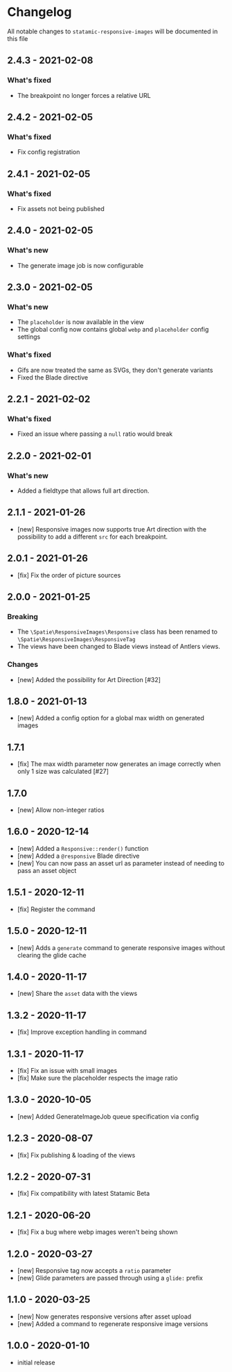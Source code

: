 # Changelog

All notable changes to `statamic-responsive-images` will be documented in this file

## 2.4.3 - 2021-02-08
### What's fixed
- The breakpoint no longer forces a relative URL

## 2.4.2 - 2021-02-05
### What's fixed
- Fix config registration

## 2.4.1 - 2021-02-05
### What's fixed
- Fix assets not being published

## 2.4.0 - 2021-02-05
### What's new
- The generate image job is now configurable

## 2.3.0 - 2021-02-05

### What's new
- The `placeholder` is now available in the view
- The global config now contains global `webp` and `placeholder` config settings

### What's fixed
- Gifs are now treated the same as SVGs, they don't generate variants
- Fixed the Blade directive

## 2.2.1 - 2021-02-02

### What's fixed
- Fixed an issue where passing a `null` ratio would break

## 2.2.0 - 2021-02-01

### What's new
- Added a fieldtype that allows full art direction.

## 2.1.1 - 2021-01-26

- [new] Responsive images now supports true Art direction with the possibility to add a different `src` for each breakpoint.

## 2.0.1 - 2021-01-26

- [fix] Fix the order of picture sources

## 2.0.0 - 2021-01-25

### Breaking

- The `\Spatie\ResponsiveImages\Responsive` class has been renamed to `\Spatie\ResponsiveImages\ResponsiveTag`
- The views have been changed to Blade views instead of Antlers views.

### Changes

- [new] Added the possibility for Art Direction [#32]

## 1.8.0 - 2021-01-13

- [new] Added a config option for a global max width on generated images

## 1.7.1

- [fix] The max width parameter now generates an image correctly when only 1 size was calculated [#27]

## 1.7.0

- [new] Allow non-integer ratios

## 1.6.0 - 2020-12-14

- [new] Added a `Responsive::render()` function
- [new] Added a `@responsive` Blade directive
- [new] You can now pass an asset url as parameter instead of needing to pass an asset object

## 1.5.1 - 2020-12-11

- [fix] Register the command

## 1.5.0 - 2020-12-11

- [new] Adds a `generate` command to generate responsive images without clearing the glide cache

## 1.4.0 - 2020-11-17

- [new] Share the `asset` data with the views

## 1.3.2 - 2020-11-17

- [fix] Improve exception handling in command

## 1.3.1 - 2020-11-17

- [fix] Fix an issue with small images
- [fix] Make sure the placeholder respects the image ratio

## 1.3.0 - 2020-10-05

- [new] Added GenerateImageJob queue specification via config

## 1.2.3 - 2020-08-07

- [fix] Fix publishing & loading of the views

## 1.2.2 - 2020-07-31

- [fix] Fix compatibility with latest Statamic Beta

## 1.2.1 - 2020-06-20

- [fix] Fix a bug where webp images weren't being shown


## 1.2.0 - 2020-03-27

- [new] Responsive tag now accepts a `ratio` parameter
- [new] Glide parameters are passed through using a `glide:` prefix

## 1.1.0 - 2020-03-25

- [new] Now generates responsive versions after asset upload
- [new] Added a command to regenerate responsive image versions

## 1.0.0 - 2020-01-10

- initial release
